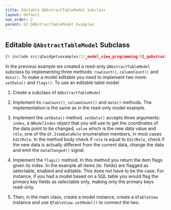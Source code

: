 ```yaml
---
title: Editable QAbstractTableModel Subclass
layout: default
nav_order: 2
parent: 02 QAbstractTableModel Examples
---
```


## Editable `QAbstractTableModel` Subclass

```python
{% include src/qtwidgetsexamples/12_model_view_programming/02_qabstracttablemodel/02_table_model_editable.py %}
```

In the previous example we created a read-only `QAbstractTableModel` subclass by implementing three methods: `rowCount()`, `columnCount()` and `data()`. To make a model editable you need to implement two more: `setData()` and `flags()`. To use an editable table model

1. Create a subclass of `QAbstractTableModel`

2. Implement its `rowCount()`, `columnCount()` and `data()` methods. The implementation is the same as in the read-only model example.

3. Implement the `setData()` method. `setData()` accepts three arguments: `index`, a `QModelIndex` object that you will use to get the coordinates of the data point to be changed, `value` which is the new data value and `role`, one of the `Qt.ItemDataRole` enumeration members, in most cases `EditRole`. In the method body check if `role` is equal to `EditRole`, check if the new data is actually different from the current data, change the data and emit the `dataChanged()` signal.

4. Implement the `flags()` method. In this method you return the item flags given its index. In the example all items (ie. fields) are flagged as selectable, enabled and editable. This does not have to be the case. For instance, if you had a model based on a SQL table you would flag the primary key fields as selectable only, making only the primary keys read-only.

5. Then, in the main class, create a model instance, create a `QTableView` instance and use `QTableView.setModel()` to connect the two.